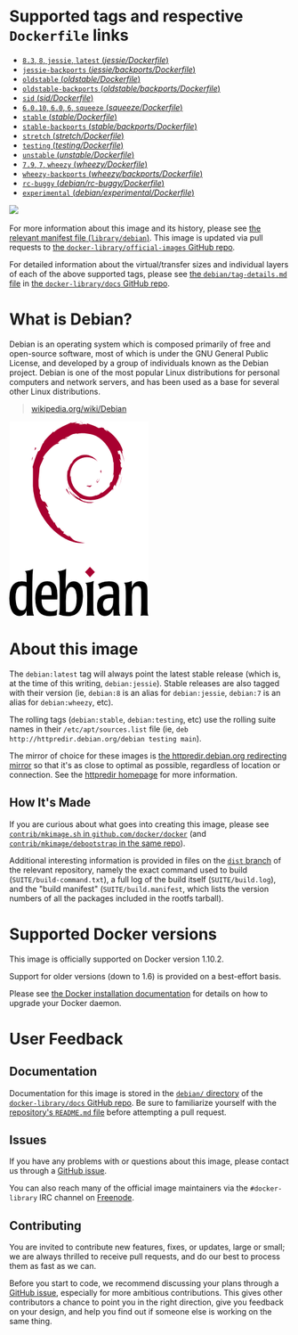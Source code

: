 # Supported tags and respective `Dockerfile` links

-	[`8.3`, `8`, `jessie`, `latest` (*jessie/Dockerfile*)](https://github.com/tianon/docker-brew-debian/blob/8913a3ebafdfa6a2e54ca265983252edcbbb76a6/jessie/Dockerfile)
-	[`jessie-backports` (*jessie/backports/Dockerfile*)](https://github.com/tianon/docker-brew-debian/blob/8913a3ebafdfa6a2e54ca265983252edcbbb76a6/jessie/backports/Dockerfile)
-	[`oldstable` (*oldstable/Dockerfile*)](https://github.com/tianon/docker-brew-debian/blob/8913a3ebafdfa6a2e54ca265983252edcbbb76a6/oldstable/Dockerfile)
-	[`oldstable-backports` (*oldstable/backports/Dockerfile*)](https://github.com/tianon/docker-brew-debian/blob/8913a3ebafdfa6a2e54ca265983252edcbbb76a6/oldstable/backports/Dockerfile)
-	[`sid` (*sid/Dockerfile*)](https://github.com/tianon/docker-brew-debian/blob/15a046ef540d8956940fff853ef6c8c3feab8d0a/sid/Dockerfile)
-	[`6.0.10`, `6.0`, `6`, `squeeze` (*squeeze/Dockerfile*)](https://github.com/tianon/docker-brew-debian/blob/8913a3ebafdfa6a2e54ca265983252edcbbb76a6/squeeze/Dockerfile)
-	[`stable` (*stable/Dockerfile*)](https://github.com/tianon/docker-brew-debian/blob/8913a3ebafdfa6a2e54ca265983252edcbbb76a6/stable/Dockerfile)
-	[`stable-backports` (*stable/backports/Dockerfile*)](https://github.com/tianon/docker-brew-debian/blob/8913a3ebafdfa6a2e54ca265983252edcbbb76a6/stable/backports/Dockerfile)
-	[`stretch` (*stretch/Dockerfile*)](https://github.com/tianon/docker-brew-debian/blob/15a046ef540d8956940fff853ef6c8c3feab8d0a/stretch/Dockerfile)
-	[`testing` (*testing/Dockerfile*)](https://github.com/tianon/docker-brew-debian/blob/15a046ef540d8956940fff853ef6c8c3feab8d0a/testing/Dockerfile)
-	[`unstable` (*unstable/Dockerfile*)](https://github.com/tianon/docker-brew-debian/blob/15a046ef540d8956940fff853ef6c8c3feab8d0a/unstable/Dockerfile)
-	[`7.9`, `7`, `wheezy` (*wheezy/Dockerfile*)](https://github.com/tianon/docker-brew-debian/blob/8913a3ebafdfa6a2e54ca265983252edcbbb76a6/wheezy/Dockerfile)
-	[`wheezy-backports` (*wheezy/backports/Dockerfile*)](https://github.com/tianon/docker-brew-debian/blob/8913a3ebafdfa6a2e54ca265983252edcbbb76a6/wheezy/backports/Dockerfile)
-	[`rc-buggy` (*debian/rc-buggy/Dockerfile*)](https://github.com/tianon/dockerfiles/blob/22a998f815d55217afa0075411b810b8889ceac1/debian/rc-buggy/Dockerfile)
-	[`experimental` (*debian/experimental/Dockerfile*)](https://github.com/tianon/dockerfiles/blob/22a998f815d55217afa0075411b810b8889ceac1/debian/experimental/Dockerfile)

[![](https://badge.imagelayers.io/debian:latest.svg)](https://imagelayers.io/?images=debian:8.3,debian:jessie-backports,debian:oldstable,debian:oldstable-backports,debian:sid,debian:6.0.10,debian:stable,debian:stable-backports,debian:stretch,debian:testing,debian:unstable,debian:7.9,debian:wheezy-backports,debian:rc-buggy,debian:experimental)

For more information about this image and its history, please see [the relevant manifest file (`library/debian`)](https://github.com/docker-library/official-images/blob/master/library/debian). This image is updated via pull requests to [the `docker-library/official-images` GitHub repo](https://github.com/docker-library/official-images).

For detailed information about the virtual/transfer sizes and individual layers of each of the above supported tags, please see [the `debian/tag-details.md` file](https://github.com/docker-library/docs/blob/master/debian/tag-details.md) in [the `docker-library/docs` GitHub repo](https://github.com/docker-library/docs).

# What is Debian?

Debian is an operating system which is composed primarily of free and open-source software, most of which is under the GNU General Public License, and developed by a group of individuals known as the Debian project. Debian is one of the most popular Linux distributions for personal computers and network servers, and has been used as a base for several other Linux distributions.

> [wikipedia.org/wiki/Debian](https://en.wikipedia.org/wiki/Debian)

![logo](https://raw.githubusercontent.com/docker-library/docs/b449be7df57e9ed9086bb5821bfb5d6cdc5d67a4/debian/logo.png)

# About this image

The `debian:latest` tag will always point the latest stable release (which is, at the time of this writing, `debian:jessie`). Stable releases are also tagged with their version (ie, `debian:8` is an alias for `debian:jessie`, `debian:7` is an alias for `debian:wheezy`, etc).

The rolling tags (`debian:stable`, `debian:testing`, etc) use the rolling suite names in their `/etc/apt/sources.list` file (ie, `deb
http://httpredir.debian.org/debian testing main`).

The mirror of choice for these images is [the httpredir.debian.org redirecting mirror](http://httpredir.debian.org) so that it's as close to optimal as possible, regardless of location or connection. See the [httpredir homepage](http://httpredir.debian.org) for more information.

## How It's Made

If you are curious about what goes into creating this image, please see [`contrib/mkimage.sh` in `github.com/docker/docker`](https://github.com/docker/docker/blob/master/contrib/mkimage.sh) (and [`contrib/mkimage/debootstrap` in the same repo](https://github.com/docker/docker/blob/master/contrib/mkimage/debootstrap)).

Additional interesting information is provided in files on the [`dist` branch](https://github.com/tianon/docker-brew-debian/tree/dist) of the relevant repository, namely the exact command used to build (`SUITE/build-command.txt`), a full log of the build itself (`SUITE/build.log`), and the "build manifest" (`SUITE/build.manifest`, which lists the version numbers of all the packages included in the rootfs tarball).

# Supported Docker versions

This image is officially supported on Docker version 1.10.2.

Support for older versions (down to 1.6) is provided on a best-effort basis.

Please see [the Docker installation documentation](https://docs.docker.com/installation/) for details on how to upgrade your Docker daemon.

# User Feedback

## Documentation

Documentation for this image is stored in the [`debian/` directory](https://github.com/docker-library/docs/tree/master/debian) of the [`docker-library/docs` GitHub repo](https://github.com/docker-library/docs). Be sure to familiarize yourself with the [repository's `README.md` file](https://github.com/docker-library/docs/blob/master/README.md) before attempting a pull request.

## Issues

If you have any problems with or questions about this image, please contact us through a [GitHub issue](https://github.com/tianon/docker-brew-debian/issues).

You can also reach many of the official image maintainers via the `#docker-library` IRC channel on [Freenode](https://freenode.net).

## Contributing

You are invited to contribute new features, fixes, or updates, large or small; we are always thrilled to receive pull requests, and do our best to process them as fast as we can.

Before you start to code, we recommend discussing your plans through a [GitHub issue](https://github.com/tianon/docker-brew-debian/issues), especially for more ambitious contributions. This gives other contributors a chance to point you in the right direction, give you feedback on your design, and help you find out if someone else is working on the same thing.
